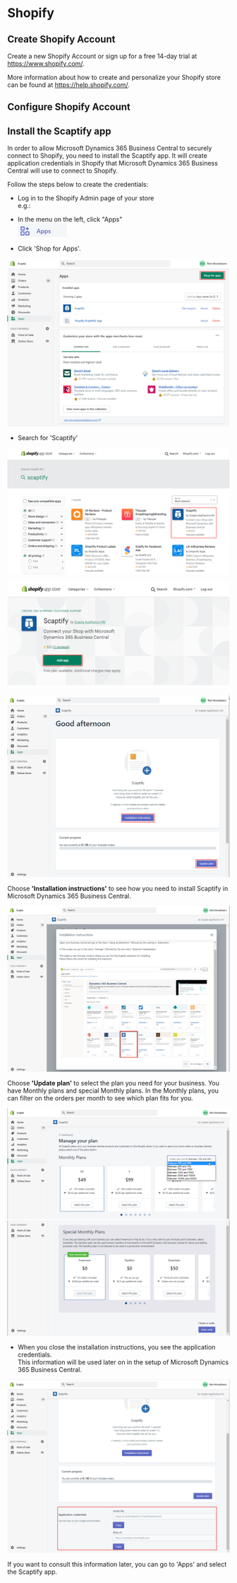 ﻿---
title: 
description: 
ms.date: 03/21/2022
ms.topic: article
ms.service: dynamics365-business-central
author: edupont04
ms.author: andreipa
manager: 
---

# Shopify

## Create Shopify Account

Create a new Shopify Account or sign up for a free 14-day trial at <https://www.shopify.com/>.

More information about how to create and personalize your Shopify store can be found at <https://help.shopify.com/>.

## Configure Shopify Account

## Install the Scaptify app

In order to allow Microsoft Dynamics 365 Business Central to securely connect to Shopify, you need to install the Scaptify app. It will create application credentials in Shopify that Microsoft Dynamics 365 Business Central will use to connect to Shopify.

Follow the steps below to create the credentials:

-   Log in to the Shopify Admin page of your store  
    e.g.:

-   In the menu on the left, click "Apps"  
    ![](media/image1.png)

-   Click 'Shop for Apps'.

![](media/image2.png)

-   Search for 'Scaptify'

![](media/image3.png)

![](media/image4.png)

![](media/image5.png)

Choose **'Installation instructions'** to see how you need to install Scaptify in Microsoft Dynamics 365 Business Central.

![](media/image6.png)

Choose **'Update plan'** to select the plan you need for your business. You have Monthly plans and special Monthly plans. In the Monthly plans, you can filter on the orders per month to see which plan fits for you.

![](media/image7.png) ![](media/image8.png)

-   When you close the installation instructions, you see the application credentials.  
    This information will be used later on in the setup of Microsoft Dynamics 365 Business Central.

![](media/image9.png)

If you want to consult this information later, you can go to 'Apps' and select the Scaptify app.


